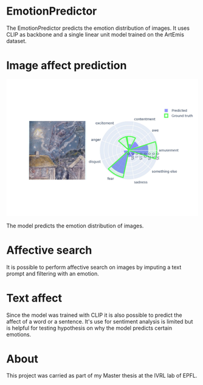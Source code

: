 # EmotionPredictor

The EmotionPredictor predicts the emotion distribution of images. It uses CLIP as backbone and a single linear unit model trained on the ArtEmis dataset.

# Image affect prediction
![example](https://github.com/robinszym/EmotionPredictor/blob/beta/example.jpeg?raw=true)

The model predicts the emotion distribution of images.
# Affective search
It is possible to perform affective search on images by imputing a text prompt and filtering with an emotion.

# Text affect
Since the model was trained with CLIP it is also possible to predict the affect of a word or a sentence. It's use for sentiment analysis is limited but is helpful for testing hypothesis on why the model predicts certain emotions. 

# About
This project was carried as part of my Master thesis at the IVRL lab of EPFL.



